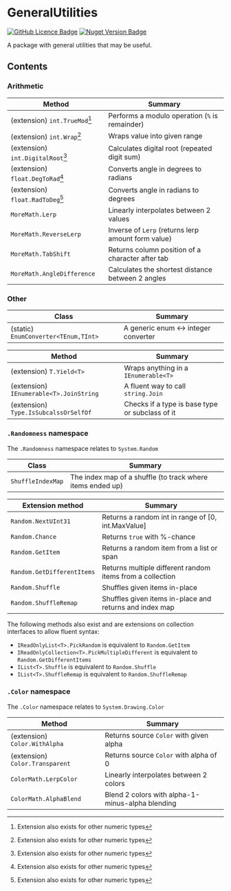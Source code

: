 # GeneralUtilities

[![GitHub Licence Badge](https://img.shields.io/github/license/Rephidock/Rephidock.GeneralUtilities)](https://github.com/Rephidock/Rephidock.GeneralUtilities/blob/main/LICENSE) [![Nuget Version Badge](https://img.shields.io/nuget/v/Rephidock.GeneralUtilities?logo=nuget)](https://www.nuget.org/packages/Rephidock.GeneralUtilities)

 A package with general utilities that may be useful.

## Contents



### Arithmetic

| Method                            | Summary                                            |
| --------------------------------- | -------------------------------------------------- |
| (extension) `int.TrueMod`[^1]     | Performs a modulo operation (`%` is remainder)     |
| (extension) `int.Wrap`[^1]        | Wraps value into given range                       |
| (extension) `int.DigitalRoot`[^1] | Calculates digital root (repeated digit sum)       |
| (extension) `float.DegToRad`[^1]  | Converts angle in degrees to radians               |
| (extension) `float.RadToDeg`[^1]  | Converts angle in radians to degrees               |
| `MoreMath.Lerp`                   | Linearly interpolates between 2 values             |
| `MoreMath.ReverseLerp`            | Inverse of `Lerp` (returns lerp amount form value) |
| `MoreMath.TabShift`               | Returns column position of a character after tab   |
| `MoreMath.AngleDifference`        | Calculates the shortest distance between 2 angles  |

[^1]: Extension also exists for other numeric types



### Other

| Class                                | Summary                              |
| ------------------------------------ | ------------------------------------ |
| (static) `EnumConverter<TEnum,TInt>` | A generic enum <-> integer converter |

| Method                                  | Summary                                         |
| --------------------------------------- | ----------------------------------------------- |
| (extension) `T.Yield<T>`                | Wraps anything in a `IEnumerable<T>`            |
| (extension) `IEnumerable<T>.JoinString` | A fluent way to call `string.Join`              |
| (extension) `Type.IsSubcalssOrSelfOf`   | Checks if a type is base type or subclass of it |



### `.Randomness` namespace

The `.Randomness` namespace relates to `System.Random`

| Class             | Summary                                                    |
| ----------------- | ---------------------------------------------------------- |
| `ShuffleIndexMap` | The index map of a shuffle (to track where items ended up) |

| Extension method           | Summary                                                   |
| -------------------------- | --------------------------------------------------------- |
| `Random.NextUInt31`        | Returns a random int in range of [0, int.MaxValue]        |
| `Random.Chance`            | Returns `true` with %-chance                              |
| `Random.GetItem`           | Returns a random item from a list or span                 |
| `Random.GetDifferentItems` | Returns multiple different random items from a collection |
| `Random.Shuffle`           | Shuffles given items in-place                             |
| `Random.ShuffleRemap`      | Shuffles given items in-place and returns and index map   |

The following methods also exist and are extensions on collection interfaces to allow fluent syntax:

- `IReadOnlyList<T>.PickRandom` is equivalent to `Random.GetItem`
- `IReadOnlyCollection<T>.PickMultipleDifferent` is equivalent to `Random.GetDifferentItems`
- `IList<T>.Shuffle` is equivalent to `Random.Shuffle`
- `IList<T>.ShuffleRemap` is equivalent to `Random.ShuffleRemap`



### `.Color` namespace

The `.Color` namespace relates to `System.Drawing.Color`

| Method                          | Summary                                          |
| ------------------------------- | ------------------------------------------------ |
| (extension) `Color.WithAlpha`   | Returns source `Color` with given alpha          |
| (extension) `Color.Transparent` | Returns source `Color` with alpha of 0           |
| `ColorMath.LerpColor`           | Linearly interpolates between 2 colors           |
| `ColorMath.AlphaBlend`          | Blend 2 colors with alpha-1-minus-alpha blending |
